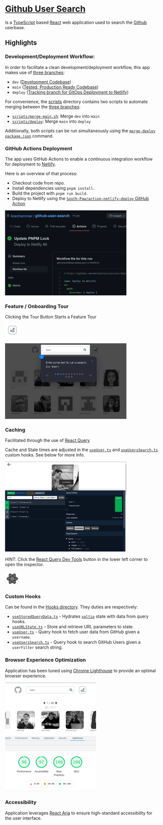 # [Github User Search](https://sk-ghusersearch.netlify.app/)

Is a [TypeScript](https://www.typescriptlang.org/) based [React](https://reactjs.org/) web application used to search the [Github](https://github.com/) userbase.

## Highlights

### Development/Deployment Workflow:
In order to facilitate a clean development/deployment workflow, this app makes use of [three branches](https://github.com/krenhammer/github-user-search/branches):
- `dev` ([Development Codebase](https://github.com/krenhammer/github-user-search/tree/dev))
- `main` ([Tested, Production Ready Codebase](https://github.com/krenhammer/github-user-search/tree/main))
- `deploy` ([Tracking branch for GitOps Deployment to Netlify](https://github.com/krenhammer/github-user-search/tree/deploy))

For convenience, the [scripts](https://github.com/krenhammer/github-user-search/tree/main/scripts) directory contains two scripts to automate merging between the [three branches](https://github.com/krenhammer/github-user-search/branches):
- [`scripts/merge-main.sh`](https://github.com/krenhammer/github-user-search/blob/deploy/scripts/merge-main.sh): Merge `dev` into `main`
- [`scripts/deploy`](https://github.com/krenhammer/github-user-search/blob/deploy/scripts/deploy.sh): Merge `main` into `deploy`

Additionally, both scripts can be run simultaneously using the [`merge-deploy` `package.json`](https://github.com/krenhammer/github-user-search/blob/deploy/package.json#L8) command.

### GitHub Actions Deployment
The app uses GitHub Actions to enable a continuous integration workflow for deployment to [Netlify](https://sk-ghusersearch.netlify.app/).

Here is an overview of that process:
- Checkout code from repo.
- Install dependencies using `pnpm install`.
- Build the project with `pnpm run build`.
- Deploy to Netlify using the [`South-Paw/action-netlify-deploy` GitHub Action](https://github.com/South-Paw/action-netlify-deploy)

<img src="./assets/GithubActions.png" width="400">

### Feature / Onboarding Tour

Clicking the Tour Button Starts a Feature Tour
<p>
<img src="./assets/TourButton.png" width="50">
</p>
<img src="./assets/FeatureTour.png" width="400">


### Caching
Facilitated through the use of [React Query]()

Cache and Stale times are adjusted in the [`useUser.ts`](https://github.com/krenhammer/github-user-search/blob/main/src/hooks/useUser.ts) and [`useUsersSearch.ts`](https://github.com/krenhammer/github-user-search/blob/main/src/hooks/useUsersSearch.ts) custom hooks. See below for more info.

<img src="./assets/ReactQueryCaching.png" width="400">

HINT: Click the [React Query Dev Tools](https://react-query.tanstack.com/devtools) button in the lower left corner to open the inspector.


<img src="./assets/ReactQueryDevToolsButton.png" width="50">

### Custom Hooks
Can be found in the [Hooks directory](https://github.com/krenhammer/github-user-search/tree/main/src/hooks).
They duties are respectively:

- [`useStoredQueryData.ts`](https://github.com/krenhammer/github-user-search/blob/main/src/hooks/useStoredQueryData.ts) - Hydrates [`valtio`](https://github.com/pmndrs/valtio) state with data from query hooks.
- [`useURLState.ts`](https://github.com/krenhammer/github-user-search/blob/main/src/hooks/useURLState.ts) -
  Store and retrieve URL parameters to state.
- [`useUser.ts`](https://github.com/krenhammer/github-user-search/blob/main/src/hooks/useUser.ts) - 
  Query hook to fetch user data from GitHub given a `username`.
- [`useUsersSearch.ts`](https://github.com/krenhammer/github-user-search/blob/main/src/hooks/useUsersSearch.ts) - Query hook to search GitHub Users given a `userFilter` search string.

### Browser Experience Optimization
Application has been tuned using [Chrome Lighthouse](https://developers.google.com/web/tools/lighthouse/) to provide an optimal browser experience. 

<img src="./assets/ChromeLighthouse.png" width="300">

### Accessibility
Application leverages [React Aria](https://react-spectrum.adobe.com/react-aria/index.html) to ensure high-standard accessibility for the user interface.

